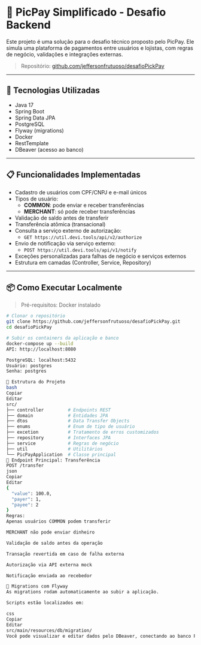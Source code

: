 # 💸 PicPay Simplificado - Desafio Backend

Este projeto é uma solução para o desafio técnico proposto pelo PicPay. Ele simula uma plataforma de pagamentos entre usuários e lojistas, com regras de negócio, validações e integrações externas.

> Repositório: [github.com/jeffersonfrutuoso/desafioPickPay](https://github.com/jeffersonfrutuoso/desafioPickPay)

---

## 🚀 Tecnologias Utilizadas

- Java 17
- Spring Boot
- Spring Data JPA
- PostgreSQL
- Flyway (migrations)
- Docker
- RestTemplate
- DBeaver (acesso ao banco)

---

## 📋 Funcionalidades Implementadas

- Cadastro de usuários com CPF/CNPJ e e-mail únicos
- Tipos de usuário:
  - **COMMON**: pode enviar e receber transferências
  - **MERCHANT**: só pode receber transferências
- Validação de saldo antes de transferir
- Transferência atômica (transacional)
- Consulta a serviço externo de autorização:
  - `GET https://util.devi.tools/api/v2/authorize`
- Envio de notificação via serviço externo:
  - `POST https://util.devi.tools/api/v1/notify`
- Exceções personalizadas para falhas de negócio e serviços externos
- Estrutura em camadas (Controller, Service, Repository)

---

## 📦 Como Executar Localmente

> Pré-requisitos: Docker instalado

```bash
# Clonar o repositório
git clone https://github.com/jeffersonfrutuoso/desafioPickPay.git
cd desafioPickPay

# Subir os containers da aplicação e banco
docker-compose up --build
API: http://localhost:8080

PostgreSQL: localhost:5432
Usuário: postgres
Senha: postgres

🧱 Estrutura do Projeto
bash
Copiar
Editar
src/
├── controller         # Endpoints REST
├── domain             # Entidades JPA
├── dtos               # Data Transfer Objects
├── enums              # Enum de tipo de usuário
├── excetion           # Tratamento de erros customizados
├── repository         # Interfaces JPA
├── service            # Regras de negócio
├── util               # Utilitários
└── PicPayApplication  # Classe principal
🔁 Endpoint Principal: Transferência
POST /transfer
json
Copiar
Editar
{
  "value": 100.0,
  "payer": 1,
  "payee": 2
}
Regras:
Apenas usuários COMMON podem transferir

MERCHANT não pode enviar dinheiro

Validação de saldo antes da operação

Transação revertida em caso de falha externa

Autorização via API externa mock

Notificação enviada ao recebedor

📂 Migrations com Flyway
As migrations rodam automaticamente ao subir a aplicação.

Scripts estão localizados em:

css
Copiar
Editar
src/main/resources/db/migration/
Você pode visualizar e editar dados pelo DBeaver, conectando ao banco PostgreSQL.

